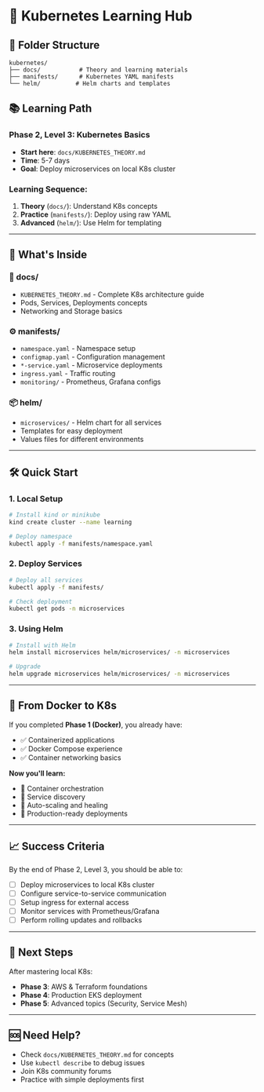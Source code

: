 # 🚀 Kubernetes Learning Hub

## 📁 **Folder Structure**

```
kubernetes/
├── docs/           # Theory and learning materials
├── manifests/      # Kubernetes YAML manifests
└── helm/          # Helm charts and templates
```

## 📚 **Learning Path**

### **Phase 2, Level 3: Kubernetes Basics**
- **Start here**: `docs/KUBERNETES_THEORY.md`
- **Time**: 5-7 days
- **Goal**: Deploy microservices on local K8s cluster

### **Learning Sequence:**
1. **Theory** (`docs/`): Understand K8s concepts
2. **Practice** (`manifests/`): Deploy using raw YAML
3. **Advanced** (`helm/`): Use Helm for templating

---

## 🎯 **What's Inside**

### **📖 docs/**
- `KUBERNETES_THEORY.md` - Complete K8s architecture guide
- Pods, Services, Deployments concepts
- Networking and Storage basics

### **⚙️ manifests/**
- `namespace.yaml` - Namespace setup
- `configmap.yaml` - Configuration management
- `*-service.yaml` - Microservice deployments
- `ingress.yaml` - Traffic routing
- `monitoring/` - Prometheus, Grafana configs

### **📦 helm/**
- `microservices/` - Helm chart for all services
- Templates for easy deployment
- Values files for different environments

---

## 🛠️ **Quick Start**

### **1. Local Setup**
```bash
# Install kind or minikube
kind create cluster --name learning

# Deploy namespace
kubectl apply -f manifests/namespace.yaml
```

### **2. Deploy Services**
```bash
# Deploy all services
kubectl apply -f manifests/

# Check deployment
kubectl get pods -n microservices
```

### **3. Using Helm**
```bash
# Install with Helm
helm install microservices helm/microservices/ -n microservices

# Upgrade
helm upgrade microservices helm/microservices/ -n microservices
```

---

## 🔄 **From Docker to K8s**

If you completed **Phase 1 (Docker)**, you already have:
- ✅ Containerized applications
- ✅ Docker Compose experience
- ✅ Container networking basics

**Now you'll learn:**
- 🎯 Container orchestration
- 🎯 Service discovery
- 🎯 Auto-scaling and healing
- 🎯 Production-ready deployments

---

## 📈 **Success Criteria**

By the end of Phase 2, Level 3, you should be able to:
- [ ] Deploy microservices to local K8s cluster
- [ ] Configure service-to-service communication
- [ ] Setup ingress for external access
- [ ] Monitor services with Prometheus/Grafana
- [ ] Perform rolling updates and rollbacks

---

## 🔗 **Next Steps**

After mastering local K8s:
- **Phase 3**: AWS & Terraform foundations
- **Phase 4**: Production EKS deployment
- **Phase 5**: Advanced topics (Security, Service Mesh)

---

## 🆘 **Need Help?**

- Check `docs/KUBERNETES_THEORY.md` for concepts
- Use `kubectl describe` to debug issues
- Join K8s community forums
- Practice with simple deployments first 